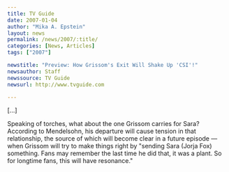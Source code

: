 ```yaml
---
title: TV Guide 
date: 2007-01-04
author: "Mika A. Epstein"
layout: news
permalink: /news/2007/:title/
categories: [News, Articles]
tags: ["2007"]

newstitle: "Preview: How Grissom's Exit Will Shake Up 'CSI'!"
newsauthor: Staff
newssource: TV Guide 
newsurl: http://www.tvguide.com

---
```


[...]

Speaking of torches, what about the one Grissom carries for Sara? According to Mendelsohn, his departure will cause tension in that relationship, the source of which will become clear in a future episode &#8212; when Grissom will try to make things right by "sending Sara (Jorja Fox) something. Fans may remember the last time he did that, it was a plant. So for longtime fans, this will have resonance."
